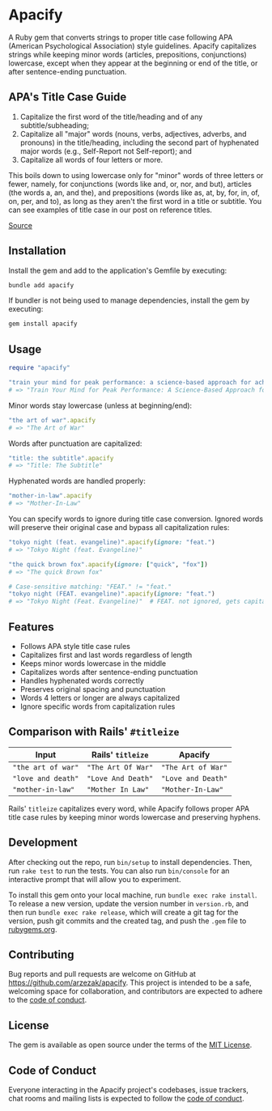 # Apacify

A Ruby gem that converts strings to proper title case following APA (American Psychological Association) style guidelines. Apacify capitalizes strings while keeping minor words (articles, prepositions, conjunctions) lowercase, except when they appear at the beginning or end of the title, or after sentence-ending punctuation.

## APA's Title Case Guide

1. Capitalize the first word of the title/heading and of any subtitle/subheading;
2. Capitalize all "major" words (nouns, verbs, adjectives, adverbs, and pronouns) in the title/heading, including the second part of hyphenated major words (e.g., Self-Report not Self-report); and
3. Capitalize all words of four letters or more.

This boils down to using lowercase only for "minor" words of three letters or fewer, namely, for conjunctions (words like and, or, nor, and but), articles (the words a, an, and the), and prepositions (words like as, at, by, for, in, of, on, per, and to), as long as they aren't the first word in a title or subtitle. You can see examples of title case in our post on reference titles.

[Source](https://blog.apastyle.org/apastyle/2012/03/title-case-and-sentence-case-capitalization-in-apa-style.html)

## Installation

Install the gem and add to the application's Gemfile by executing:

```bash
bundle add apacify
```

If bundler is not being used to manage dependencies, install the gem by executing:

```bash
gem install apacify
```

## Usage

```ruby
require "apacify"

"train your mind for peak performance: a science-based approach for achieving your goals".apacify
# => "Train Your Mind for Peak Performance: A Science-Based Approach for Achieving Your Goals"
```

Minor words stay lowercase (unless at beginning/end):

```ruby
"the art of war".apacify
# => "The Art of War"
```

Words after punctuation are capitalized:

```ruby
"title: the subtitle".apacify
# => "Title: The Subtitle"
```

Hyphenated words are handled properly:

```ruby
"mother-in-law".apacify
# => "Mother-In-Law"
```

You can specify words to ignore during title case conversion. Ignored words will preserve their original case and bypass all capitalization rules:

```ruby
"tokyo night (feat. evangeline)".apacify(ignore: "feat.")
# => "Tokyo Night (feat. Evangeline)"

"the quick brown fox".apacify(ignore: ["quick", "fox"])
# => "The quick Brown fox"

# Case-sensitive matching: "FEAT." != "feat."
"tokyo night (FEAT. evangeline)".apacify(ignore: "feat.")
# => "Tokyo Night (Feat. Evangeline)"  # FEAT. not ignored, gets capitalized
```

## Features

- Follows APA style title case rules
- Capitalizes first and last words regardless of length
- Keeps minor words lowercase in the middle
- Capitalizes words after sentence-ending punctuation
- Handles hyphenated words correctly
- Preserves original spacing and punctuation
- Words 4 letters or longer are always capitalized
- Ignore specific words from capitalization rules

## Comparison with Rails' `#titleize`

| Input              | Rails' `titleize`  | Apacify            |
|--------------------|--------------------|--------------------|
| `"the art of war"` | `"The Art Of War"` | `"The Art of War"` |
| `"love and death"` | `"Love And Death"` | `"Love and Death"` |
| `"mother-in-law"`  | `"Mother In Law"`  | `"Mother-In-Law"`  |

Rails' `titleize` capitalizes every word, while Apacify follows proper APA title case rules by keeping minor words lowercase and preserving hyphens.

## Development

After checking out the repo, run `bin/setup` to install dependencies. Then, run `rake test` to run the tests. You can also run `bin/console` for an interactive prompt that will allow you to experiment.

To install this gem onto your local machine, run `bundle exec rake install`. To release a new version, update the version number in `version.rb`, and then run `bundle exec rake release`, which will create a git tag for the version, push git commits and the created tag, and push the `.gem` file to [rubygems.org](https://rubygems.org).

## Contributing

Bug reports and pull requests are welcome on GitHub at https://github.com/arzezak/apacify. This project is intended to be a safe, welcoming space for collaboration, and contributors are expected to adhere to the [code of conduct](https://github.com/arzezak/apacify/blob/main/CODE_OF_CONDUCT.md).

## License

The gem is available as open source under the terms of the [MIT License](https://opensource.org/licenses/MIT).

## Code of Conduct

Everyone interacting in the Apacify project's codebases, issue trackers, chat rooms and mailing lists is expected to follow the [code of conduct](https://github.com/arzezak/apacify/blob/main/CODE_OF_CONDUCT.md).
